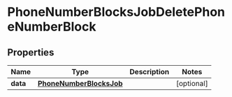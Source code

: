 

# PhoneNumberBlocksJobDeletePhoneNumberBlock


## Properties

| Name | Type | Description | Notes |
|------------ | ------------- | ------------- | -------------|
|**data** | [**PhoneNumberBlocksJob**](PhoneNumberBlocksJob.md) |  |  [optional] |



